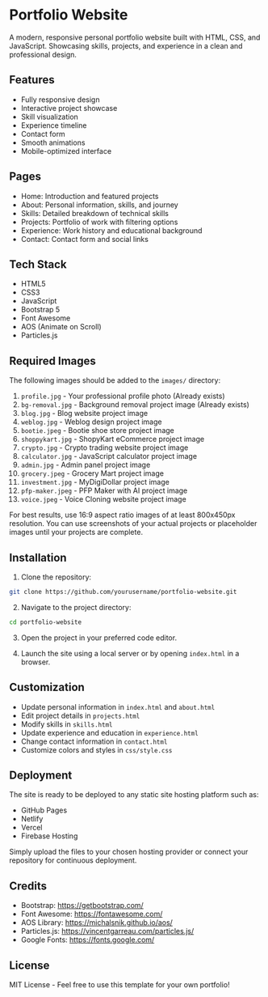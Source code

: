 # Portfolio Website

A modern, responsive personal portfolio website built with HTML, CSS, and JavaScript. Showcasing skills, projects, and experience in a clean and professional design.

## Features

- Fully responsive design
- Interactive project showcase
- Skill visualization
- Experience timeline
- Contact form
- Smooth animations
- Mobile-optimized interface

## Pages

- Home: Introduction and featured projects
- About: Personal information, skills, and journey
- Skills: Detailed breakdown of technical skills
- Projects: Portfolio of work with filtering options
- Experience: Work history and educational background
- Contact: Contact form and social links

## Tech Stack

- HTML5
- CSS3
- JavaScript
- Bootstrap 5
- Font Awesome
- AOS (Animate on Scroll)
- Particles.js

## Required Images

The following images should be added to the `images/` directory:

1. `profile.jpg` - Your professional profile photo (Already exists)
2. `bg-removal.jpg` - Background removal project image (Already exists)
3. `blog.jpg` - Blog website project image
4. `weblog.jpg` - Weblog design project image
5. `bootie.jpeg` - Bootie shoe store project image
6. `shoppykart.jpg` - ShopyKart eCommerce project image
7. `crypto.jpg` - Crypto trading website project image
8. `calculator.jpg` - JavaScript calculator project image
9. `admin.jpg` - Admin panel project image
10. `grocery.jpeg` - Grocery Mart project image
11. `investment.jpg` - MyDigiDollar project image
12. `pfp-maker.jpeg` - PFP Maker with AI project image
13. `voice.jpeg` - Voice Cloning website project image

For best results, use 16:9 aspect ratio images of at least 800x450px resolution. You can use screenshots of your actual projects or placeholder images until your projects are complete.

## Installation

1. Clone the repository:
```bash
git clone https://github.com/yourusername/portfolio-website.git
```

2. Navigate to the project directory:
```bash
cd portfolio-website
```

3. Open the project in your preferred code editor.

4. Launch the site using a local server or by opening `index.html` in a browser.

## Customization

- Update personal information in `index.html` and `about.html`
- Edit project details in `projects.html`
- Modify skills in `skills.html`
- Update experience and education in `experience.html`
- Change contact information in `contact.html`
- Customize colors and styles in `css/style.css`

## Deployment

The site is ready to be deployed to any static site hosting platform such as:

- GitHub Pages
- Netlify
- Vercel
- Firebase Hosting

Simply upload the files to your chosen hosting provider or connect your repository for continuous deployment.

## Credits

- Bootstrap: https://getbootstrap.com/
- Font Awesome: https://fontawesome.com/
- AOS Library: https://michalsnik.github.io/aos/
- Particles.js: https://vincentgarreau.com/particles.js/
- Google Fonts: https://fonts.google.com/

## License

MIT License - Feel free to use this template for your own portfolio! 